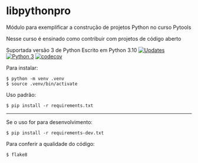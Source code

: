 # libpythonpro
Módulo para exemplificar a construção de projetos Python no curso Pytools

Nesse curso é ensinado como contribuir com projetos de código aberto

Suportada versão 3 de Python
Escrito em Python 3.10
[![Updates](https://pyup.io/repos/github/juaoantonio/libpythonpro/shield.svg)](https://pyup.io/repos/github/juaoantonio/libpythonpro/)
[![Python 3](https://pyup.io/repos/github/juaoantonio/libpythonpro/python-3-shield.svg)](https://pyup.io/repos/github/juaoantonio/libpythonpro/)
[![codecov](https://codecov.io/gh/juaoantonio/teste_libpythonpro_pypi/branch/main/graph/badge.svg?token=94OA7IMS6M)](https://codecov.io/gh/juaoantonio/teste_libpythonpro_pypi)

Para instalar:
```console
$ python -m venv .venv
$ source .venv/bin/activate
```

Uso padrão:
```console
$ pip install -r requirements.txt
```

---

Se o uso for para desenvolvimento:
```console
$ pip install -r requirements-dev.txt
```

Para conferir a qualidade do código:
```console
$ flake8
```